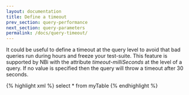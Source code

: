 ```yaml
---
layout: documentation
title: Define a timeout
prev_section: query-performance
next_section: query-parameters
permalink: /docs/query-timeout/
---
```

It could be useful to define a timeout at the query level to avoid that bad queries run during hours and freeze your test-suite. This feature is supported by NBi with the attribute *timeout-milliSeconds* at the level of a query. If no value is specified then the query will throw a timeout after 30 seconds.

{% highlight xml %}
<execution>
    <query timeout-milliSeconds="60000">
        select * from myTable
    </query>
</execution>
{% endhighlight %}
